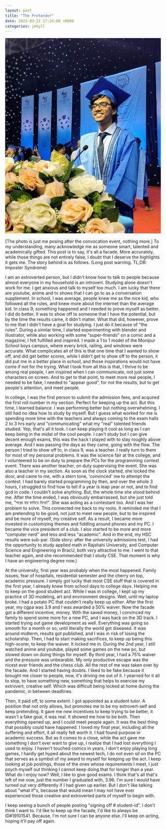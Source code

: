 ```yaml
---
layout: post
title: "The Pretender"
date: 2023-03-22 17:24:00 +0600
categories: jekyll
---
```


![Convocation Photo](/images/convocation.jpg)

[The photo is just me posing after the convocation event, nothing more.]
To my understanding, many acknowledge me as someone smart, talented and academically gifted. This post is to say, it's all a facade. More accurately, while those things are not entirely false, I doubt that I deserve the highlights it gets me. The story behind is as follows. (Long post warning. TL;DR: Imposter Syndrome)


I am an extroverted person, but I didn't know how to talk to people because almost everyone in my household is an introvert. Studying alone doesn't work for me. I get anxious and talk to myself too much. I am lucky that there are youtube, anime and tv shows that I can go to as a conversation supplement. In school, I was average, people knew me as the nice kid, who followed all the rules, and knew more about the internet than the average kid. In class 9, something happened and I needed to prove myself as better. I did do better. It was to show off to someone that I have the potential, but by the time the results came, it didn't matter. What that did, however, prove to me that I didn't have a goal for studying. I just do it because of "the rules". During a similar time, I started experimenting with blender and illustrator, while also working with some "super-friends" on a comic and a magazine; I felt fulfilled and inspired. I made a 1 to 1 model of the Monipur School boys campus, where every brick, railing, and windows were accurate. What complicates all of this is that one time that I wanted to show off, and did get better scores, while I didn't get to show off to the person, it did put me in a better place in school, and those inspirations would not have come if not for the trying. What I took from all this is that, I thrive to be among real people, I am inspired when I can communicate, not just some characters on screen. And to get to that point, to meet more real people, I needed to be fake, I needed to "appear good", for not the results, but to get people's attention, and meet people.

In college, I was the first person to submit the admission fees, and acquired the first roll number in my section. Perfect for keeping up the act. But this time, I learned balance. I was performing better but nothing overwhelming. I still had no idea how to study by myself. But I guess what worked for me is spending more time with the teachers and always coming to the exam halls 2 to 3 hrs early and "communicating" what my "real" talented friends studied. Yep, that's all it took. I can keep playing it cool as long as I can keep being in the midst of the cool people. I can't study but I can give decent enough exams, this was the hack I played with to stay roughly above average. And I was passing the days as they came, going with the flow.
The person I tried to show off to, in class 9, was a teacher. I really turn to them for most of my personal problems. It was the science fair at the college, and I volunteered to be on duty to prepare the PCs for the programming contest event. There was another teacher, on duty supervising the event. She was also a teacher in my section. As soon as the clock started, she locked the door, and came to me, with a stern tone, 'convinced' me to attempt the contest. I had barely started programming by then, and over the whole 3 hours, I struggled to find how to tell if a year is leap year or not, and to find gcd in code. I couldn't solve anything. But, the whole time she stood behind me. After the time ended, I was obviously embarrassed, but she just told me, "পরের বার ফাটায়ে দিবো!". She was acting as a contestant too. And I was her problem to solve. This connected me back to my roots. It reminded me that I am pretending to be good, not just to meet new people, but to be inspired and be more of myself, my creative self. As a result, I became more invested in customizing themes and fiddling around phones and my PC. I became the vice president of a club. I also started to be more and more "computer nerd" and less and less "academic". And in the end, my HSC results were sub-par. (Side story: after the university admissions test, I had the opportunity to study applied math in Rajshahi University, and Computer Science and Engineering in BracU, both very attractive to me. I went to that teacher again, and she recommended that I study CSE. That moment is why I have an engineering degree now.)

At the university, first year was probably when the most happened. Family issues, fear of hospitals, residential semester and the cherry on top, academic pressure. I simply got lucky that most CSE stuff that is covered in the first year, I already knew from school days to college days. Helping me to keep on the good student act. While I was in college, I kept up my practice of 3D modeling, art and environment designs. Well, until my laptop broke. I had a potato PC that couldn't really keep up either. After the first year, my cgpa was 3.9 and I was awarded a 50% waiver. Now the facade got a different incentive, money. With the saved money, I convinced my family to spend some more for a new PC, and I was back on the 3D track. I started trying out game development as well. Everything was going so smooth for a month or so, until literally the world got diseased. It was around midterm, results got published, and I was in risk of losing the scholarship. Then, I had to start making sacrifices, to keep up being this high-scorer, to keep the waiver. It locked me in. During the 2nd year, I still watched anime and youtube, played some games on the new pc, but slowed down on doing things for myself. By third year, I had a 75% waiver and the pressure was unbearable. My only productive escape was the nicest ever friends and the chess club. All the rest of me was taken over by the facade. And I started having doubts. I liked to be fake because it brought me closer to people, now, it's driving me out of it. I yearned for it all to stop, to have something new, something that helps to exercise my extrovert, creative self. Which was difficult being locked at home during the pandemic, in between deadlines.

Then, it paid off, to some extent. I got appointed as a student tutor. A position that not only allows, but promotes me to be my extrovert-self and keep pretending. It gave me new incentives to keep trying to be better, it wasn't a fake goal, it was real. It showed me how to be both. Then everything opened up, and I could meet people again. It was the best thing that possibly could have happened. I loved my final year, including all the suffering and effort, it all really felt worth it. I had found purpose in academic success. But as it comes to a close, while the act gave me something I don't ever want to give up, I realize that I had lost everything I used to enjoy. I haven't touched comics in years, I don't enjoy playing long games, I hardly get hyped about the newest tech, I do not even sit on the PC that serves as a symbol of my award to myself for keeping up the act. I keep looking at job postings, those of the ones whose requirements I meet, I just psych myself out thinking I cannot keep doing that for longer than a year. What do I enjoy now? Well, I like to give good exams. I think that's all that's left of me now, just the number I graduated with, 3.96. I'm sure I would have turned out very differently if I had given up earlier. But I don't like talking about "what if"s, because that would mean I may not have ever experienced those creative and extroverted parts of myself to begin with.

I keep seeing a bunch of people posting "signing off # student-id". I don't think I want to. I'd like to keep up the facade, I'd like to always be ID#19101541. Because, I'm not sure I can be anyone else. I'll keep on acting, hoping it'll pay off again.